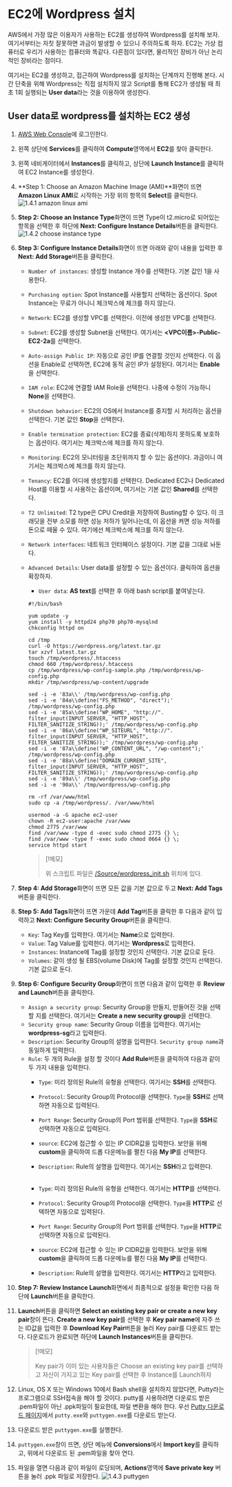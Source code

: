 # EC2에 Wordpress 설치
AWS에서 가장 많은 이용자가 사용하는 EC2를 생성하여 Wordpress를 설치해 보자. 여기서부터는 자칫 잘못하면 과금이 발생할 수 있으니 주의하도록 하자. EC2는 가상 컴퓨터로 우리가 사용하는 컴퓨터와 똑같다. 다른점이 있다면, 물리적인 장비가 아닌 논리적인 장비라는 점이다.

여기서는 EC2를 생성하고, 접근하여 Wordpress를 설치하는 단계까지 진행해 본다. 시간 단축을 위해 Wordpress는 직접 설치하지 않고 Script를 통해 EC2가 생성될 때 최초 1회 실행되는 **User data**라는 것을 이용하여 생성한다.

## User data로 wordpress를 설치하는 EC2 생성
1. [AWS Web Console](https://signin.aws.amazon.com/console)에 로그인한다.

2. 왼쪽 상단에 **Services**를 클릭하여 **Compute**영역에서 **EC2**를 찾아 클릭한다.

3. 왼쪽 네비게이터에서 **Instances**를 클릭하고, 상단에 **Launch Instance**를 클릭하여 EC2 Instance를 생성한다.

4. **Step 1: Choose an Amazon Machine Image (AMI)**화면이 뜨면 **Amazon Linux AMI**로 시작하는 가장 위의 항목의 **Select**를 클릭한다.
![1.4.1 amazon linux ami](./../Image/1.4.1_amazon_linux_ami.png)

5. **Step 2: Choose an Instance Type**화면이 뜨면 Type이 t2.micro로 되어있는 항목을 선택한 후 하단에 **Next: Configure Instance Details**버튼을 클릭한다.
![1.4.2 choose instance type](./../Image/1.4.2_choose_instance_type.png)

6. **Step 3: Configure Instance Details**화면이 뜨면 아래와 같이 내용을 입력한 후 **Next: Add Storage**버튼을 클릭한다.
    - `Number of instances`: 생성할 Instance 개수를 선택한다. 기본 값인 1을 사용한다.
    - `Purchasing option`: Spot Instance를 사용할지 선택하는 옵션이다. Spot Instance는 무료가 아니니 체크박스에 체크를 하지 않는다.
    - `Network`: EC2를 생성할 VPC를 선택한다. 이전에 생성한 VPC를 선택한다.
    - `Subnet`: EC2를 생성할 Subnet을 선택한다. 여기서는 **<VPC이름>-Public-EC2-2a**를 선택한다.
    - `Auto-assign Public IP`: 자동으로 공인 IP를 연결할 것인지 선택한다. 이 옵션을 Enable로 선택하면, EC2에 동적 공인 IP가 설정된다. 여기서는 **Enable**을 선택한다.
    - `IAM role`: EC2에 연결할 IAM Role을 선택한다. 나중에 수정이 가능하니 **None**을 선택한다.
    - `Shutdown behavior`: EC2의 OS에서 Instance를 중지할 시 처리하는 옵션을 선택한다. 기본 값인 **Stop**을 선택한다.
    - `Enable termination protection`: EC2를 종료(삭제)하지 못하도록 보호하는 옵션이다. 여기서는 체크박스에 체크를 하지 않는다.
    - `Monitoring`: EC2의 모니터링을 초단위까지 할 수 있는 옵션이다. 과금이니 여기서는 체크박스에 체크를 하지 않는다.
    - `Tenancy`: EC2를 어디에 생성할지를 선택한다. Dedicated EC2나 Dedicated Host를 이용할 시 사용하는 옵션이며, 여기서는 기본 값인 **Shared**를 선택한다.
    - `T2 Unlimited`: T2 type은 CPU Credit을 저장하여 Busting할 수 있다. 이 크래딧을 전부 소모를 하면 성능 저하가 일어나는데, 이 옵션을 켜면 성능 저하를 돈으로 떼울 수 있다. 여기에선 체크박스에 체크를 하지 않는다.
    - `Network interfaces`: 네트워크 인터페이스 설정이다. 기본 값을 그대로 놔둔다.
    - `Advanced Details`: User data를 설정할 수 있는 옵션이다. 클릭하여 옵션을 확장하자.
        - `User data`: **AS text**를 선택한 후 아래 bash script를 붙여넣는다.
        ```script
        #!/bin/bash

        yum update -y
        yum install -y httpd24 php70 php70-mysqlnd
        chkconfig httpd on

        cd /tmp
        curl -O https://wordpress.org/latest.tar.gz
        tar xzvf latest.tar.gz
        touch /tmp/wordpress/.htaccess
        chmod 660 /tmp/wordpress/.htaccess
        cp /tmp/wordpress/wp-config-sample.php /tmp/wordpress/wp-config.php
        mkdir /tmp/wordpress/wp-content/upgrade

        sed -i -e '83a\\' /tmp/wordpress/wp-config.php
        sed -i -e '84a\\define("FS_METHOD", "direct");' /tmp/wordpress/wp-config.php
        sed -i -e '85a\\define("WP_HOME", "http://". filter_input(INPUT_SERVER, "HTTP_HOST", FILTER_SANITIZE_STRING));' /tmp/wordpress/wp-config.php
        sed -i -e '86a\\define("WP_SITEURL", "http://". filter_input(INPUT_SERVER, "HTTP_HOST", FILTER_SANITIZE_STRING));' /tmp/wordpress/wp-config.php
        sed -i -e '87a\\define("WP_CONTENT_URL", "/wp-content");' /tmp/wordpress/wp-config.php
        sed -i -e '88a\\define("DOMAIN_CURRENT_SITE", filter_input(INPUT_SERVER, "HTTP_HOST", FILTER_SANITIZE_STRING));' /tmp/wordpress/wp-config.php
        sed -i -e '89a\\' /tmp/wordpress/wp-config.php
        sed -i -e '90a\\' /tmp/wordpress/wp-config.php

        rm -rf /var/www/html
        sudo cp -a /tmp/wordpress/. /var/www/html

        usermod -a -G apache ec2-user
        chown -R ec2-user:apache /var/www
        chmod 2775 /var/www
        find /var/www -type d -exec sudo chmod 2775 {} \;
        find /var/www -type f -exec sudo chmod 0664 {} \;
        service httpd start
        ```

        > [!메모]
        >
        > 위 스크립트 파일은 [/Source/wordpress_init.sh](./../Source/wordpress_init.sh) 위치에 있다.

7. **Step 4: Add Storage**화면이 뜨면 모든 값을 기본 값으로 두고 **Next: Add Tags**버튼을 클릭한다.

8. **Step 5: Add Tags**화면이 뜨면 가운데 **Add Tag**버튼을 클릭한 후 다음과 같이 입력하고 **Next: Configure Security Group**버튼을 클릭한다.
    - `Key`: Tag Key를 입력한다. 여기서는 **Name**으로 입력한다.
    - `Value`: Tag Value를 입력한다. 여기서는 **Wordpress**로 입력한다.
    - `Instances`: Instance에 Tag를 설정할 것인지 선택한다. 기본 값으로 둔다.
    - `Volumes`: 같이 생성 될 EBS(volume Disk)에 Tag를 설정할 것인지 선택한다. 기본 값으로 둔다.

9. **Step 6: Configure Security Group**화면이 뜨면 다음과 같이 입력한 후 **Review and Launch**버튼을 클릭한다.
    - `Assign a security group`: Security Group을 만들지, 만들어진 것을 선택할 지를 선택한다. 여기서는 **Create a new security group**을 선택한다.
    - `Security group name`: Security Group 이름을 입력한다. 여기서는 **wordpress-sg**라고 입력한다.
    - `Description`: Security Group의 설명을 입력한다. `Security group name`과 동일하게 입력한다.
    - `Rule`: 두 개의 Rule을 설정 할 것이다 **Add Rule**버튼을 클릭하여 다음과 같이 두 가지 내용을 입력한다.
        - `Type`: 미리 정의된 Rule의 유형을 선택한다. 여기서는 **SSH**를 선택한다.
        - `Protocol`: Security Group의 Protocol을 선택한다. `Type`을 **SSH**로 선택하면 자동으로 입력된다.
        - `Port Range`: Security Group의 Port 범위를 선택한다. `Type`을 **SSH**로 선택하면 자동으로 입력된다.
        - `source`: EC2에 접근할 수 있는 IP CIDR값을 입력한다. 보안을 위해 **custom**을 클릭하여 드롭 다운메뉴를 펼친 다음 **My IP**를 선택한다.
        - `Description`: Rule의 설명을 입력한다. 여기서는 **SSH**라고 입력한다.
        <br/><br/>

        - `Type`: 미리 정의된 Rule의 유형을 선택한다. 여기서는 **HTTP**를 선택한다.
        - `Protocol`: Security Group의 Protocol을 선택한다. `Type`을 **HTTP**로 선택하면 자동으로 입력된다.
        - `Port Range`: Security Group의 Port 범위를 선택한다. `Type`을 **HTTP**로 선택하면 자동으로 입력된다.
        - `source`: EC2에 접근할 수 있는 IP CIDR값을 입력한다. 보안을 위해 **custom**을 클릭하여 드롭 다운메뉴를 펼친 다음 **My IP**를 선택한다.
        - `Description`: Rule의 설명을 입력한다. 여기서는 **HTTP**라고 입력한다.

10. **Step 7: Review Instance Launch**화면에서 최종적으로 설정을 확인한 다음 하단에 **Launch**버튼을 클릭한다.

11. **Launch**버튼을 클릭하면 **Select an existing key pair or create a new key pair**창이 뜬다. **Create a new key pair**를 선택한 후 **Key pair name**에 자주 쓰는 ID값을 입력한 후 **Download Key Pair**버튼을 눌러 Key pair를 다운로드 받는다. 다운로드가 완료되면 하단에 **Launch Instances**버튼을 클릭한다.
    > [!메모]
    >
    > Key pair가 이미 있는 사용자들은 Choose an existing key pair를 선택하고 자신이 가지고 있는 Key pair를 선택한 후 Instance를 Launch하자

12. Linux, OS X 또는 Windows 10에서 Bash shell을 설치하지 않았다면, Putty라는 프로그램으로 SSH접속을 해야 할 것이다. putty를 사용하려면 다운로드 받은 .pem파일이 아닌 .ppk파일이 필요한데, 파일 변환을 해야 한다. 우선 [Putty 다운로드 페이지](https://www.chiark.greenend.org.uk/~sgtatham/putty/latest.html)에서 `putty.exe`와 `puttygen.exe`를 다운로드 받는다.

13. 다운로드 받은 `puttygen.exe`를 실행한다.

14. `puttygen.exe`창이 뜨면, 상단 메뉴에 **Conversions**에서 **Import key**를 클릭하고, 위에서 다운로드 된 .pem파일을 찾아 연다.

15. 파일을 열면 다음과 같이 파일이 로딩되며, **Actions**영역에 **Save private key** 버튼을 눌러 .ppk 파일로 저장한다.
![1.4.3 puttygen](./../Image/1.4.3_puttygen.png)